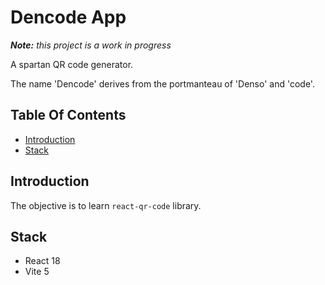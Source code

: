# Dencode App

_**Note:** this project is a work in progress_

A spartan QR code generator.

The name 'Dencode' derives from the portmanteau of 'Denso' and 'code'.

## Table Of Contents

- [Introduction](#introduction)
- [Stack](#stack)

## Introduction

The objective is to learn `react-qr-code` library.

## Stack

- React 18
- Vite 5
